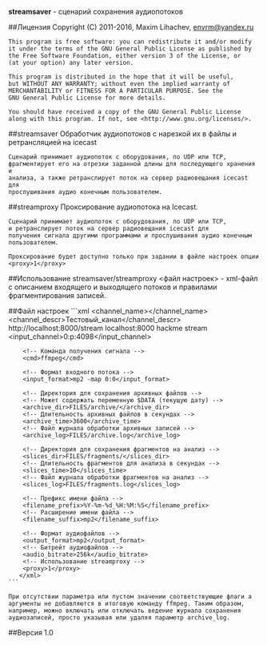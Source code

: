 **streamsaver** - сценарий сохранения аудиопотоков

##Лицензия
    Copyright (C) 2011-2016, Maxim Lihachev, <envrm@yandex.ru>

    This program is free software: you can redistribute it and/or modify
    it under the terms of the GNU General Public License as published by
    the Free Software Foundation, either version 3 of the License, or
    (at your option) any later version.

    This program is distributed in the hope that it will be useful,
    but WITHOUT ANY WARRANTY; without even the implied warranty of
    MERCHANTABILITY or FITNESS FOR A PARTICULAR PURPOSE. See the
    GNU General Public License for more details.

    You should have received a copy of the GNU General Public License
    along with this program. If not, see <http://www.gnu.org/licenses/>.

##streamsaver
    Обработчик аудиопотоков с нарезкой их в файлы и ретрансляцией на icecast

    Сценарий принимает аудиопоток с оборудования, по UDP или TCP,
    фрагментирует его на отрезки заданной длины для последующего хранения и
    анализа, а также ретранслирует поток на сервер радиовещания icecast для
    прослушивания аудио конечным пользователем.

##streamproxy
    Проксирование аудиопотока на Icecast.

    Сценарий принимает аудиопоток с оборудования, по UDP или TCP,
    и ретранслирует поток на сервер радиовещания icecast для
    получения сигнала другими программами и прослушивания аудио конечным
    пользователем.

    Проксирование будет доступно только при задании в файле настроек опции
    <proxy>1</proxy>

##Использование
    streamsaver/streamproxy <файл настроек> - xml-файл с описанием входящего и
    выходящего потоков и правилами фрагментирования записей.

##Файл настроек
    ```xml
       <xml>
    	<!-- Название канала -->
    	<channel_name></channel_name>
    	<!-- Описание канала -->
    	<channel_descr>Тестовый_канал</channel_descr>
    	<!-- Входящий поток  -->
    	<stream>http://localhost:8000/stream</stream>
    	<!-- Icecast для вывода -->
    	<icecast>localhost:8000</icecast>
    	<!-- Пароль для доступа к Icecast -->
    	<password>hackme</password>
    	<!-- Точка подключения канала -->
    	<mountpoint>stream</mountpoint>
        <!-- Программа/канал из потока -->
        <input_channel>0:p:4098</input_channel>
    
    	<!-- Команда получения сигнала -->
    	<cmd>ffmpeg</cmd>
    
    	<!-- Формат входного потока -->
    	<input_format>mp2 -map 0:0</input_format>
    
    	<!-- Директория для сохранения архивных файлов -->
    	<!-- Может содержать переменную $DATA (текущую дату) -->
    	<archive_dir>FILES/archive/</archive_dir>
    	<!-- Длительность архивных файлов в секундах -->
    	<archive_time>3600</archive_time>
    	<!-- Файл журнала обработки архивных записей -->
    	<archive_log>FILES/archive.log</archive_log>
    
    	<!-- Директория для сохранения фрагментов на анализ -->
    	<slices_dir>FILES/fragments/</slices_dir>
    	<!-- Длительность фрагментов для анализа в секундах -->
    	<slices_time>10</slices_time>
    	<!-- Файл журнала обработки фрагментов на анализ -->
    	<slices_log>FILES/fragments.log</slices_log>
    
    	<!-- Префикс имени файла -->
    	<filename_prefix>%Y-%m-%d_%H:%M:%S</filename_prefix>
    	<!-- Расширение имени файла -->
    	<filename_suffix>mp2</filename_suffix>
    
    	<!-- Формат аудиофайлов -->
    	<output_format>mp2</output_format>
    	<!-- Битрейт аудиофайлов -->
    	<audio_bitrate>256k</audio_bitrate>
        <!-- Использование streamproxy -->
        <proxy>1</proxy>
       </xml>
    ```

    При отсутствии параметра или пустом значении соответствующие флаги а
    аргументы не добавляются в итоговую команду ffmpeg. Таким образом,
    например, можно включать или отключать ведение журнала сохранения
    аудиозаписей, просто указывая или удаляя параметр archive_log.

##Версия
   1.0

